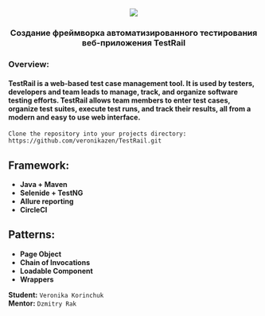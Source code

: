 <h1 align="center"><img src="https://abstracta-static-assets.s3.amazonaws.com/images/test-rail-logo.png"> </h1>
<h3 align="center">Создание фреймворка автоматизированного тестирования веб-приложения TestRail</h3>  
<h3 dir="auto" align="left">Overview:</h3>

<h4>TestRail is a web-based test case management tool. It is used by testers, developers and team leads to manage, track, and organize software testing efforts. TestRail allows team members to enter test cases, organize test suites, execute test runs, and track their results, all from a modern and easy to use web interface.</h4>

```
Clone the repository into your projects directory:
https://github.com/veronikazen/TestRail.git
```

## Framework:
- **Java + Maven**
- **Selenide + TestNG**
- **Allure reporting**
- **CircleCI**

## Patterns:
- **Page Object**
- **Chain of Invocations**
- **Loadable Component**
- **Wrappers**


**Student:** `Veronika Korinchuk`  
**Mentor:** `Dzmitry Rak`